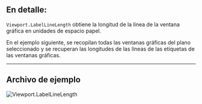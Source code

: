 ## En detalle:
`Viewport.LabelLineLength` obtiene la longitud de la línea de la ventana gráfica en unidades de espacio papel.

En el ejemplo siguiente, se recopilan todas las ventanas gráficas del plano seleccionado y se recuperan las longitudes de las líneas de las etiquetas de las ventanas gráficas.
___
## Archivo de ejemplo

![Viewport.LabelLineLength](./Revit.Elements.Viewport.LabelLineLength_img.jpg)
